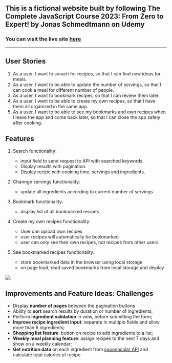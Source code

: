 ## This is a fictional website built by following The Complete JavaScript Course 2023: From Zero to Expert! by Jonas Schmedtmann on Udemy

### You can visit the live site [here](https://master--forkify-stefan880.netlify.app/)

---

## User Stories

1. As a user, I want to serach for recipes, so that I can find new ideas for meals.
2. As a user, I want to be able to update the number of servings, so that I can cook a meal for different number of people.
3. As a user, I want to bookmark recipes, so that I can review them later.
4. As a user, I want to be able to create my own recipes, so that I have them all organized in the same app.
5. As a user, I want to be able to see my bookmarks and own recipes when I leave the app and come back later, so that I can close the app safely after cooking.

## Features

1. Search functionality:

   - input field to send request to API with searched keywords.
   - Display results with pagination.
   - Display recipe with cooking time, servings and ingredients.

2. Channge servings functionality:

   - update all ingredients according to current number of servings

3. Bookmark functionality:
   - display list of all bookmarked recipes
4. Create my own recipes functionality:
   - User can upload own recipes
   - user recipes will automatically be bookmarked
   - user can only see their own recipes, not recipes from other users
5. See bookmarked recipes functionality:
   - store bookmarked data in the browser using local storage
   - on page load, read saved bookmarks from local storage and display

![](../starter/forkify-flowchart-part-1.png)

## Improvements and Feature Ideas: Challenges

- Display **number of pages** between the pagination buttons
- Ability to **sort** search results by duration or number of ingredients;
- Perform **ingredient validation** in view, before submitting the form;
- **Improve recipe ingredient input**: separate in multiple fields and allow more than 6 ingredients;
- **Shopping list feature**: button on recipe to add ingredients to a list;
- **Weekly meal planning feature**: assign recipes to the next 7 days and show on a weekly calendar;
- **Get nutrition data** on each ingredient from [spoonacular API](https://spoonacular.com/food-api) and calculate total calories of recipe
